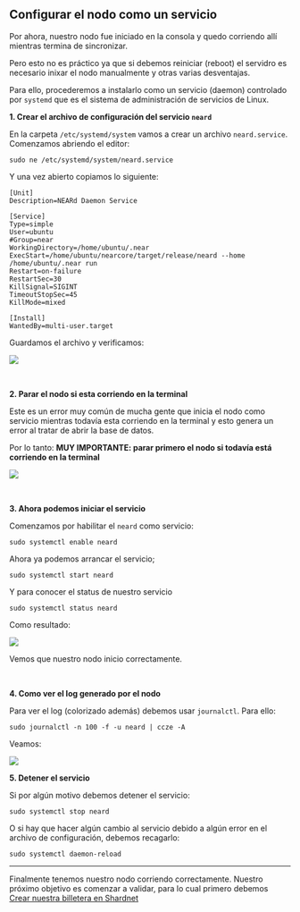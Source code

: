 ## Configurar el nodo como un servicio

Por ahora, nuestro nodo fue iniciado en la consola y quedo corriendo allí mientras termina de sincronizar. 

Pero esto no es práctico ya que si debemos reiniciar (reboot) el servidro es necesario inixar el nodo manualmente y otras varias desventajas.

Para ello, procederemos a instalarlo como un servicio (daemon) controlado por `systemd` que es el sistema de administración de servicios de Linux.

**1. Crear el archivo de configuración del servicio `neard`**

En la carpeta `/etc/systemd/system` vamos a crear un archivo `neard.service`. Comenzamos abriendo el editor:
~~~
sudo ne /etc/systemd/system/neard.service
~~~

Y una vez abierto copiamos lo siguiente:
~~~
[Unit]
Description=NEARd Daemon Service

[Service]
Type=simple
User=ubuntu
#Group=near
WorkingDirectory=/home/ubuntu/.near
ExecStart=/home/ubuntu/nearcore/target/release/neard --home /home/ubuntu/.near run
Restart=on-failure
RestartSec=30
KillSignal=SIGINT
TimeoutStopSec=45
KillMode=mixed

[Install]
WantedBy=multi-user.target
~~~

Guardamos el archivo y verificamos:

![](images/Selecci%C3%B3n_038.png)

<br/>

**2. Parar el nodo si esta corriendo en la terminal**

Este es un error muy común de mucha gente que inicia el nodo como servicio mientras todavía esta corriendo en la terminal y esto genera un error al tratar de abrir la base de datos.

Por lo tanto: **MUY IMPORTANTE: parar primero el nodo si todavía está corriendo en la terminal**

![](images/Selecci%C3%B3n_039.png)

<br/>

**3. Ahora podemos iniciar el servicio**

Comenzamos por habilitar el `neard` como servicio:
```
sudo systemctl enable neard
```

Ahora ya podemos arrancar el servicio;
```
sudo systemctl start neard
```

Y para conocer el status de nuestro servicio
~~~
sudo systemctl status neard
~~~

Como resultado:

![](images/Selecci%C3%B3n_040.png)

Vemos que nuestro nodo inicio correctamente.

<br/>

**4. Como ver el log generado por el nodo**

Para ver el log (colorizado además) debemos usar `journalctl`. Para ello:
~~~
sudo journalctl -n 100 -f -u neard | ccze -A
~~~

Veamos:

![](images/Selecci%C3%B3n_041.png)



**5. Detener el servicio**

Si por algún motivo debemos detener el servicio:
~~~
sudo systemctl stop neard
~~~

O si hay que hacer algún cambio al servicio debido a algún error en el archivo de configuración, debemos recagarlo:
~~~
sudo systemctl daemon-reload
~~~

---

Finalmente tenemos nuestro nodo corriendo correctamente. Nuestro próximo objetivo es comenzar a validar, para lo cual primero debemos [Crear nuestra billetera en Shardnet](./06-Crear-billetera-en-shardnet.md)
